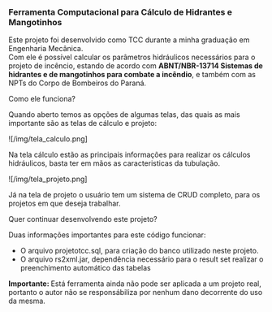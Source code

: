<h3>Ferramenta Computacional para Cálculo de Hidrantes e Mangotinhos</h3>
Este projeto foi desenvolvido como TCC durante a minha graduação em Engenharia Mecânica.<br>
Com ele é possível calcular os parâmetros hidráulicos necessários para o projeto de incêncio,
estando de acordo com <b>ABNT/NBR-13714 Sistemas de hidrantes e de mangotinhos para combate a incêndio</b>, 
e também com as NPTs do Corpo de Bombeiros do Paraná.

Como ele funciona?

Quando aberto temos as opções de algumas telas, das quais as mais importante são as telas de cálculo e projeto:

![/img/tela_calculo.png]

Na tela cálculo estão as principais informações para realizar os cálculos hidráulicos, basta ter em mãos as caracteristicas
da tubulação.

![/img/tela_projeto.png] 

Já na tela de projeto o usuário tem um sistema de CRUD completo, para os projetos em que deseja trabalhar.

Quer continuar desenvolvendo este projeto?

Duas informações importantes para este código funcionar:
<ul>
    <li> O arquivo projetotcc.sql, para criação do banco utilizado neste projeto.</li>
    <li> O arquivo rs2xml.jar, dependência necessário para o result set realizar o preenchimento automático das tabelas</li>

</ul>

<b>Importante: </b> Está ferramenta ainda não pode ser aplicada a um projeto real, portanto o autor não se responsábiliza por nenhum dano decorrente do uso da mesma.



